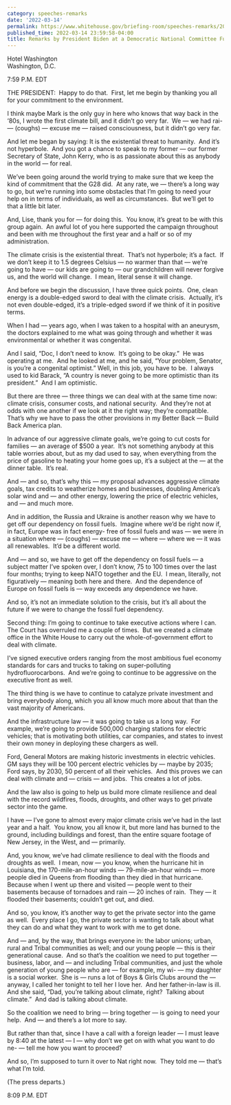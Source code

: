```yaml
---
category: speeches-remarks
date: '2022-03-14'
permalink: https://www.whitehouse.gov/briefing-room/speeches-remarks/2022/03/14/remarks-by-president-biden-at-a-democratic-national-committee-fundraiser/
published_time: 2022-03-14 23:59:58-04:00
title: Remarks by President Biden at a Democratic National Committee Fundraiser
---
```

 
Hotel Washington  
Washington, D.C.

7:59 P.M. EDT  
  
THE PRESIDENT:  Happy to do that.  First, let me begin by thanking you
all for your commitment to the environment. 

I think maybe Mark is the only guy in here who knows that way back in
the ‘80s, I wrote the first climate bill, and it didn’t go very far.  We
— we had rai- — (coughs) — excuse me — raised consciousness, but it
didn’t go very far. 

And let me began by saying: It is the existential threat to humanity. 
And it’s not hyperbole.  And you got a chance to speak to my former —
our former Secretary of State, John Kerry, who is as passionate about
this as anybody in the world — for real.

We’ve been going around the world trying to make sure that we keep the
kind of commitment that the G28 did.  At any rate, we — there’s a long
way to go, but we’re running into some obstacles that I’m going to need
your help on in terms of individuals, as well as circumstances.  But
we’ll get to that a little bit later. 

And, Lise, thank you for — for doing this.  You know, it’s great to be
with this group again.  An awful lot of you here supported the campaign
throughout and been with me throughout the first year and a half or so
of my administration. 

The climate crisis is the existential threat.  That’s not hyperbole;
it’s a fact.  If we don’t keep it to 1.5 degrees Celsius — no warmer
than that — we’re going to have — our kids are going to — our
grandchildren will never forgive us, and the world will change.  I mean,
literal sense it will change. 

And before we begin the discussion, I have three quick points.  One,
clean energy is a double-edged sword to deal with the climate crisis. 
Actually, it’s not even double-edged, it’s a triple-edged sword if we
think of it in positive terms. 

When I had — years ago, when I was taken to a hospital with an aneurysm,
the doctors explained to me what was going through and whether it was
environmental or whether it was congenital. 

And I said, “Doc, I don’t need to know.  It’s going to be okay.”  He was
operating at me.  And he looked at me, and he said, “Your problem,
Senator, is you’re a congenital optimist.” Well, in this job, you have
to be.  I always used to kid Barack, “A country is never going to be
more optimistic than its president.”  And I am optimistic. 

But there are three — three things we can deal with at the same time
now: climate crisis, consumer costs, and national security.  And they’re
not at odds with one another if we look at it the right way; they’re
compatible.  That’s why we have to pass the other provisions in my
Better Back — Build Back America plan. 

In advance of our aggressive climate goals, we’re going to cut costs for
families — an average of $500 a year.  It’s not something anybody at
this table worries about, but as my dad used to say, when everything
from the price of gasoline to heating your home goes up, it’s a subject
at the — at the dinner table.  It’s real. 

And — and so, that’s why this — my proposal advances aggressive climate
goals, tax credits to weatherize homes and businesses, doubling
America’s solar wind and — and other energy, lowering the price of
electric vehicles, and — and much more. 

And in addition, the Russia and Ukraine is another reason why we have to
get off our dependency on fossil fuels.  Imagine where we’d be right now
if, in fact, Europe was in fact energy- free of fossil fuels and was —
we were in a situation where — (coughs) — excuse me — where — where we —
it was all renewables.  It’d be a different world. 

And — and so, we have to get off the dependency on fossil fuels — a
subject matter I’ve spoken over, I don’t know, 75 to 100 times over the
last four months; trying to keep NATO together and the EU.  I mean,
literally, not figuratively — meaning both here and there.  And the
dependence of Europe on fossil fuels is — way exceeds any dependence we
have. 

And so, it’s not an immediate solution to the crisis, but it’s all about
the future if we were to change the fossil fuel dependency.

Second thing: I’m going to continue to take executive actions where I
can.  The Court has overruled me a couple of times.  But we created a
climate office in the White House to carry out the whole-of-government
effort to deal with climate.

I’ve signed executive orders ranging from the most ambitious fuel
economy standards for cars and trucks to taking on super-polluting
hydrofluorocarbons.  And we’re going to continue to be aggressive on the
executive front as well.

The third thing is we have to continue to catalyze private investment
and bring everybody along, which you all know much more about that than
the vast majority of Americans.

And the infrastructure law — it was going to take us a long way.  For
example, we’re going to provide 500,000 charging stations for electric
vehicles; that is motivating both utilities, car companies, and states
to invest their own money in deploying these chargers as well.

Ford, General Motors are making historic investments in electric
vehicles.  GM says they will be 100 percent electric vehicles by — maybe
by 2035; Ford says, by 2030, 50 percent of all their vehicles.  And this
proves we can deal with climate and — crisis — and jobs.  This creates a
lot of jobs. 

And the law also is going to help us build more climate resilience and
deal with the record wildfires, floods, droughts, and other ways to get
private sector into the game.

I have — I’ve gone to almost every major climate crisis we’ve had in the
last year and a half.  You know, you all know it, but more land has
burned to the ground, including buildings and forest, than the entire
square footage of New Jersey, in the West, and — primarily.

And, you know, we’ve had climate resilience to deal with the floods and
droughts as well.  I mean, now — you know, when the hurricane hit in
Louisiana, the 170-mile-an-hour winds — 79-mile-an-hour winds — more
people died in Queens from flooding than they died in that hurricane. 
Because when I went up there and visited — people went to their
basements because of tornadoes and rain — 20 inches of rain.  They — it
flooded their basements; couldn’t get out, and died.

And so, you know, it’s another way to get the private sector into the
game as well.  Every place I go, the private sector is wanting to talk
about what they can do and what they want to work with me to get done.

And — and, by the way, that brings everyone in: the labor unions; urban,
rural and Tribal communities as well; and our young people — this is
their generational cause.  And so that’s the coalition we need to put
together — business, labor, and — and including Tribal communities, and
just the whole generation of young people who are — for example, my wi-
— my daughter is a social worker.  She is — runs a lot of Boys & Girls
Clubs around the — anyway, I called her tonight to tell her I love her. 
And her father-in-law is ill.  And she said, “Dad, you’re talking about
climate, right?  Talking about climate.”  And dad is talking about
climate.

So the coalition we need to bring — bring together — is going to need
your help.  And — and there’s a lot more to say. 

But rather than that, since I have a call with a foreign leader — I must
leave by 8:40 at the latest — I — why don’t we get on with what you want
to do ne- — tell me how you want to proceed?

And so, I’m supposed to turn it over to Nat right now.  They told me —
that’s what I’m told.

(The press departs.)

8:09 P.M. EDT
